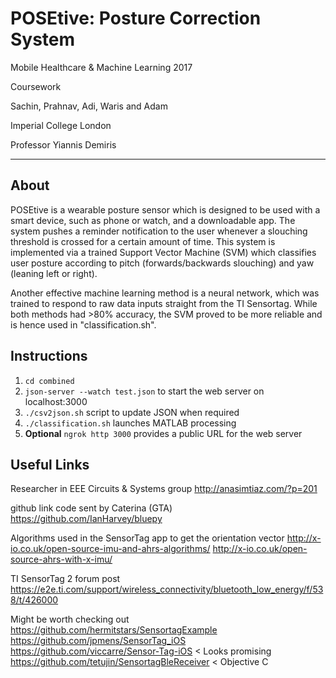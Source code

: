 # POSEtive: Posture Correction System

Mobile Healthcare & Machine Learning 2017

Coursework

Sachin, Prahnav, Adi, Waris and Adam

Imperial College London

Professor Yiannis Demiris

----------


About
-------------------

POSEtive is a wearable posture sensor which is designed to be used with a smart device, such as phone or watch, and a downloadable app. The system pushes a reminder notification to the user whenever a slouching threshold is crossed for a certain amount of time. This system is implemented via a trained Support Vector Machine (SVM) which classifies user posture according to pitch (forwards/backwards slouching) and yaw (leaning left or right).

Another effective machine learning method is a neural network, which was trained to respond to raw data inputs straight from the TI Sensortag. While both methods had >80% accuracy, the SVM proved to be more reliable and is hence used in "classification.sh".

Instructions
-------------------
1. `cd combined`
2. `json-server --watch test.json` to start the web server on localhost:3000
3. `./csv2json.sh` script to update JSON when required
4. `./classification.sh` launches MATLAB processing
5. **Optional** `ngrok http 3000` provides a public URL for the web server

Useful Links
-------------------

Researcher in EEE Circuits & Systems group
http://anasimtiaz.com/?p=201

github link code sent by Caterina (GTA)
https://github.com/IanHarvey/bluepy

Algorithms used in the SensorTag app to get the orientation vector
http://x-io.co.uk/open-source-imu-and-ahrs-algorithms/
http://x-io.co.uk/open-source-ahrs-with-x-imu/

TI SensorTag 2 forum post
https://e2e.ti.com/support/wireless_connectivity/bluetooth_low_energy/f/538/t/426000

Might be worth checking out
https://github.com/hermitstars/SensortagExample
https://github.com/jpmens/SensorTag_iOS
https://github.com/viccarre/Sensor-Tag-iOS < Looks promising
https://github.com/tetujin/SensortagBleReceiver < Objective C
